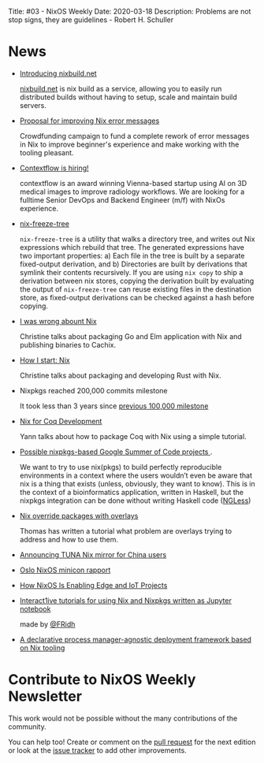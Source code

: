 Title: #03 - NixOS Weekly
Date: 2020-03-18
Description: Problems are not stop signs, they are guidelines - Robert H. Schuller

# News

- [Introducing nixbuild.net](https://blog.nixbuild.net/posts/2020-02-18-introducing-nixbuild-net.html)

  [nixbuild.net](https://nixbuild.net) is nix build as a service, allowing you
  to easily run distributed builds without having to setup, scale and maintain
  build servers.

- [Proposal for improving Nix error messages
  ](https://blog.cachix.org/post/2020-03-18-proposal-for-improving-nix-error-messages/)

  Crowdfunding campaign to fund a complete rework of error messages in Nix to improve
  beginner's experience and make working with the tooling pleasant.

- [Contextflow is hiring!](https://docs.google.com/document/d/1IwIRFV4ZzkMr4N2K06aHAjaGq3vcLfQBWZpvasDVG24/edit)

  contextflow is an award winning Vienna-based startup using AI on 3D medical images to improve radiology workflows. We are looking for a fulltime Senior DevOps and Backend Engineer (m/f) with NixOs experience.

- [nix-freeze-tree](http://jackkelly.name/blog/archives/2020/01/25/nix-freeze-tree/index.html)

  `nix-freeze-tree` is a utility that walks a directory tree, and writes out Nix expressions which 
  rebuild that tree. The generated expressions have two important properties:
  a) Each file in the tree is built by a separate fixed-output derivation, and
  b) Directories are built by derivations that symlink their contents recursively.
  If you are using `nix copy` to ship a derivation between nix stores, copying the derivation built 
  by evaluating the output of `nix-freeze-tree` can reuse existing files in the destination store, as 
  fixed-output derivations can be checked against a hash before copying.

- [I was wrong abount Nix
  ](https://christine.website/blog/i-was-wrong-about-nix-2020-02-10)

  Christine talks about packaging Go and Elm application with Nix
  and publishing binaries to Cachix.

- [How I start: Nix](https://christine.website/blog/how-i-start-nix-2020-03-08)

  Christine talks about packaging and developing Rust with Nix.

- Nixpkgs reached 200,000 commits milestone

  It took less than 3 years since [previous 100,000 milestone]( 
  https://www.reddit.com/r/NixOS/comments/5rsqde/nixpkgs_just_hit_the_100000_commits_mark/)

- [Nix for Coq Development](https://yannherklotz.com/blog/2020-02-15-nix-for-coq-development.html)

  Yann talks about how to package Coq with Nix using a
  simple tutorial.

- [Possible nixpkgs-based Google Summer of Code projects
  ](http://big-data-biology.org/positions/gsoc-tweag/). 
  
  We want to try to use nix(pkgs) to build perfectly reproducible environments in a context 
  where the users wouldn’t even be aware that nix is a thing that exists (unless, obviously,
  they want to know). This is in the context of a bioinformatics application, written in Haskell,
  but the nixpkgs integration can be done without writing Haskell code ([NGLess](https://ngless.embl.de/))

- [Nix override packages with overlays
  ](https://thomashartmann.dev/blog/nix-override-packages-with-overlays/)
  
  Thomas has written a tutorial what problem are overlays
  trying to address and how to use them.

- [Announcing TUNA Nix mirror for China users
  ](https://discourse.nixos.org/t/announcing-tuna-nix-mirror/6144)

- [Oslo NixOS minicon rapport
  ](https://blog.hackeriet.no/oslo-nixos-minicon-rapport/)

- [How NixOS Is Enabling Edge and IoT Projects
  ](https://www.worksonarm.com/blog/how-nixos-is-enabling-edge-and-iot-projects/)

- [Interact1ive tutorials for using Nix and Nixpkgs written as Jupyter notebook
  ](https://github.com/FRidh/nix-tutorials)
  
  made by [@FRidh](https://github.com/FRidh)

- [A declarative process manager-agnostic deployment framework based on Nix tooling
  ](https://sandervanderburg.blogspot.com/2020/02/a-declarative-process-manager-agnostic.html)

# Contribute to NixOS Weekly Newsletter

This work would not be possible without the many contributions of the community.

You can help too! Create or comment on the [pull request](https://github.com/NixOS/nixos-weekly/pulls)
for the next edition or look at the
[issue tracker](https://github.com/NixOS/nixos-weekly/issues) to add other improvements.

